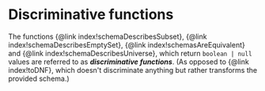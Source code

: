 # Discriminative functions

The functions {@link index!schemaDescribesSubset}, {@link
index!schemaDescribesEmptySet}, {@link index!schemasAreEquivalent} and {@link
index!schemaDescribesUniverse}, which return `boolean | null` values are
referred to as **_discriminative functions_**. (As opposed to {@link
index!toDNF}, which doesn't discriminate anything but rather transforms the
provided schema.)
